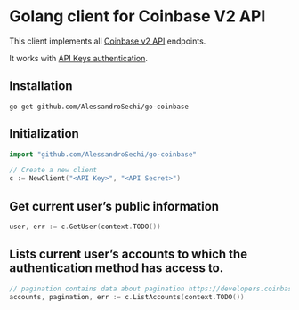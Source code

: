 # Golang client for Coinbase V2 API

This client implements all [Coinbase v2 API](https://developers.coinbase.com/api/v2) endpoints.

It works with [API Keys authentication](https://developers.coinbase.com/api/v2#oauth2-coinbase-connect).

## Installation

`go get github.com/AlessandroSechi/go-coinbase`

## Initialization

```go
import "github.com/AlessandroSechi/go-coinbase"

// Create a new client
c := NewClient("<API Key>", "<API Secret>")
```

## Get current user’s public information

```go
user, err := c.GetUser(context.TODO())
```

## Lists current user’s accounts to which the authentication method has access to.

```go
// pagination contains data about pagination https://developers.coinbase.com/api/v2#pagination
accounts, pagination, err := c.ListAccounts(context.TODO())
```